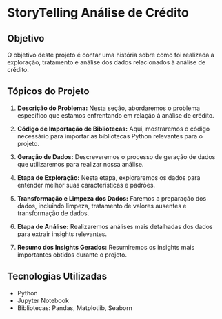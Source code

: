 # StoryTelling Análise de Crédito

## Objetivo

O objetivo deste projeto é contar uma história sobre como foi realizada a exploração, tratamento e análise dos dados relacionados à análise de crédito.

## Tópicos do Projeto

1. **Descrição do Problema:** Nesta seção, abordaremos o problema específico que estamos enfrentando em relação à análise de crédito.

2. **Código de Importação de Bibliotecas:** Aqui, mostraremos o código necessário para importar as bibliotecas Python relevantes para o projeto.

3. **Geração de Dados:** Descreveremos o processo de geração de dados que utilizaremos para realizar nossa análise.

4. **Etapa de Exploração:** Nesta etapa, exploraremos os dados para entender melhor suas características e padrões.

5. **Transformação e Limpeza dos Dados:** Faremos a preparação dos dados, incluindo limpeza, tratamento de valores ausentes e transformação de dados.

6. **Etapa de Análise:** Realizaremos análises mais detalhadas dos dados para extrair insights relevantes.

7. **Resumo dos Insights Gerados:** Resumiremos os insights mais importantes obtidos durante o projeto.

## Tecnologias Utilizadas

- Python
- Jupyter Notebook
- Bibliotecas: Pandas, Matplotlib, Seaborn
